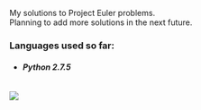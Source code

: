 <p>
My solutions to Project Euler problems. <br />
Planning to add more solutions in the next future.
</p>
<p>
<h3> Languages used so far: </h3>
<ul>
<li><h4><i>Python 2.7.5</i></h4></li>
</ul>
</p>
<br />
<img src="http://projecteuler.net/profile/FrankMoody.png" />
